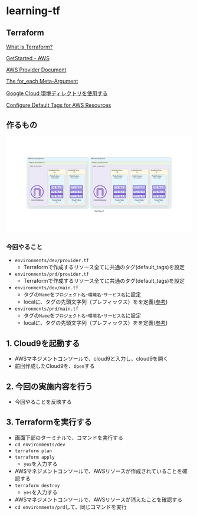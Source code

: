 # learning-tf

## Terraform
[What is Terraform?](https://developer.hashicorp.com/terraform/intro)

[GetStarted - AWS](https://developer.hashicorp.com/terraform/tutorials/aws-get-started)

[AWS Provider Document](https://registry.terraform.io/providers/hashicorp/aws/latest/docs)

[The for_each Meta-Argument](https://developer.hashicorp.com/terraform/language/meta-arguments/for_each)

[Google Cloud 環境ディレクトリを使用する](https://cloud.google.com/docs/terraform/best-practices-for-terraform#environment-directories)

[Configure Default Tags for AWS Resources](https://developer.hashicorp.com/terraform/tutorials/aws/aws-default-tags)

## 作るもの
![image](/img/learning-tf.png)

### 今回やること
- `environments/dev/provider.tf`
  - Terraformで作成するリソース全てに共通のタグ(default_tags)を設定
- `environments/prd/provider.tf`
  - Terraformで作成するリソース全てに共通のタグ(default_tags)を設定
- `environments/dev/main.tf`
  - タグの`Name`を`プロジェクト名`-`環境名`-`サービス名`に設定
  - localに、タグの先頭文字列（プレフィックス）をを定義([参考](https://registry.terraform.io/providers/hashicorp/aws/latest/docs/data-sources/default_tags))
- `environments/prd/main.tf`
  - タグの`Name`を`プロジェクト名`-`環境名`-`サービス名`に設定
  - localに、タグの先頭文字列（プレフィックス）をを定義([参考](https://registry.terraform.io/providers/hashicorp/aws/latest/docs/data-sources/default_tags))

## 1. Cloud9を起動する
- AWSマネジメントコンソールで、cloud9と入力し、cloud9を開く
- 前回作成したCloud9を、`Open`する

## 2. 今回の実施内容を行う
- 今回やることを反映する

## 3. Terraformを実行する
- 画面下部のターミナルで、コマンドを実行する
- `cd environments/dev`
- `terraform plan`
- `terraform apply`
  - `yes`を入力する
- AWSマネジメントコンソールで、AWSリソースが作成されていることを確認する
- `terraform destroy`
  - `yes`を入力する
- AWSマネジメントコンソールで、AWSリソースが消えたことを確認する
- `cd environments/prd`して、同じコマンドを実行
